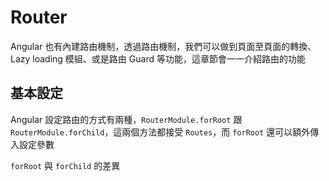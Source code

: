 # Router

Angular 也有內建路由機制，透過路由機制，我們可以做到頁面至頁面的轉換、Lazy loading 模組、或是路由 Guard 等功能，這章節會一一介紹路由的功能

## 基本設定

Angular 設定路由的方式有兩種，`RouterModule.forRoot` 跟 `RouterModule.forChild`，這兩個方法都接受 `Routes`，而 `forRoot` 還可以額外傳入設定參數

`forRoot` 與 `forChild` 的差異